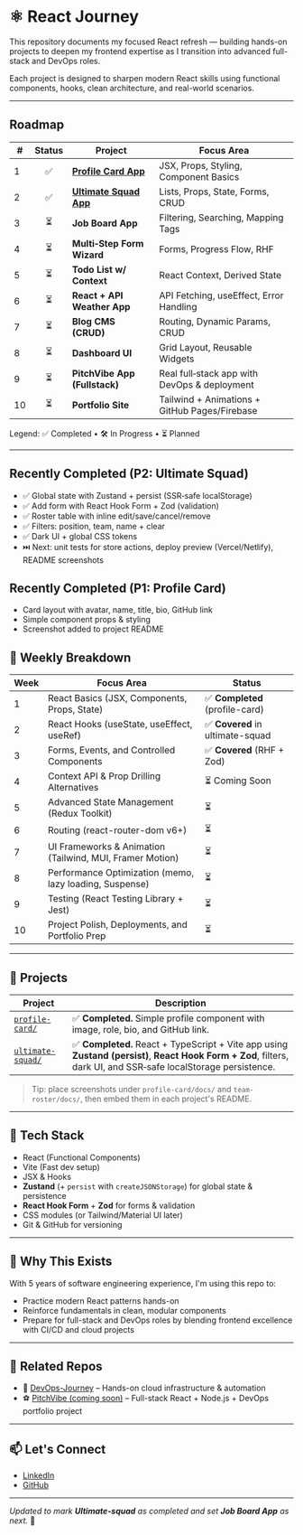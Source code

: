 # ⚛️ React Journey

This repository documents my focused React refresh — building hands-on projects to deepen my frontend expertise as I transition into advanced full-stack and DevOps roles.

Each project is designed to sharpen modern React skills using functional components, hooks, clean architecture, and real-world scenarios.

---

## Roadmap

| #   | Status | Project                                     | Focus Area                                    |
| --- | :----: | ------------------------------------------- | --------------------------------------------- |
| 1   |   ✅   | **[Profile Card App](./profile-card/)**     | JSX, Props, Styling, Component Basics         |
| 2   |   ✅   | **[Ultimate Squad App](./ultimate-squad/)** | Lists, Props, State, Forms, CRUD              |
| 3   |   ⏳   | **Job Board App**                           | Filtering, Searching, Mapping Tags            |
| 4   |   ⏳   | **Multi‑Step Form Wizard**                  | Forms, Progress Flow, RHF                     |
| 5   |   ⏳   | **Todo List w/ Context**                    | React Context, Derived State                  |
| 6   |   ⏳   | **React + API Weather App**                 | API Fetching, useEffect, Error Handling       |
| 7   |   ⏳   | **Blog CMS (CRUD)**                         | Routing, Dynamic Params, CRUD                 |
| 8   |   ⏳   | **Dashboard UI**                            | Grid Layout, Reusable Widgets                 |
| 9   |   ⏳   | **PitchVibe App (Fullstack)**               | Real full‑stack app with DevOps & deployment  |
| 10  |   ⏳   | **Portfolio Site**                          | Tailwind + Animations + GitHub Pages/Firebase |

Legend: ✅ Completed • 🛠️ In Progress • ⏳ Planned

---

## Recently Completed (P2: Ultimate Squad)

- ✅ Global state with Zustand + persist (SSR‑safe localStorage)
- ✅ Add form with React Hook Form + Zod (validation)
- ✅ Roster table with inline edit/save/cancel/remove
- ✅ Filters: position, team, name + clear
- ✅ Dark UI + global CSS tokens
- ⏭️ Next: unit tests for store actions, deploy preview (Vercel/Netlify), README screenshots

## Recently Completed (P1: Profile Card)

- Card layout with avatar, name, title, bio, GitHub link
- Simple component props & styling
- Screenshot added to project README

## 📅 Weekly Breakdown

| Week | Focus Area                                               | Status                           |
| ---- | -------------------------------------------------------- | -------------------------------- |
| 1    | React Basics (JSX, Components, Props, State)             | ✅ **Completed** (profile-card)  |
| 2    | React Hooks (useState, useEffect, useRef)                | ✅ **Covered** in ultimate-squad |
| 3    | Forms, Events, and Controlled Components                 | ✅ **Covered** (RHF + Zod)       |
| 4    | Context API & Prop Drilling Alternatives                 | ⏳ Coming Soon                   |
| 5    | Advanced State Management (Redux Toolkit)                | ⏳                               |
| 6    | Routing (react-router-dom v6+)                           | ⏳                               |
| 7    | UI Frameworks & Animation (Tailwind, MUI, Framer Motion) | ⏳                               |
| 8    | Performance Optimization (memo, lazy loading, Suspense)  | ⏳                               |
| 9    | Testing (React Testing Library + Jest)                   | ⏳                               |
| 10   | Project Polish, Deployments, and Portfolio Prep          | ⏳                               |

---

## 🧩 Projects

| Project                                | Description                                                                                                                                                      |
| -------------------------------------- | ---------------------------------------------------------------------------------------------------------------------------------------------------------------- |
| [`profile-card/`](./profile-card/)     | ✅ **Completed.** Simple profile component with image, role, bio, and GitHub link.                                                                               |
| [`ultimate-squad/`](./ultimate-squad/) | ✅ **Completed.** React + TypeScript + Vite app using **Zustand (persist)**, **React Hook Form + Zod**, filters, dark UI, and SSR‑safe localStorage persistence. |

> Tip: place screenshots under `profile-card/docs/` and `team-roster/docs/`, then embed them in each project's README.

---

## 🧰 Tech Stack

- React (Functional Components)
- Vite (Fast dev setup)
- JSX & Hooks
- **Zustand** (+ `persist` with `createJSONStorage`) for global state & persistence
- **React Hook Form** + **Zod** for forms & validation
- CSS modules (or Tailwind/Material UI later)
- Git & GitHub for versioning

---

## 💼 Why This Exists

With 5 years of software engineering experience, I'm using this repo to:

- Practice modern React patterns hands-on
- Reinforce fundamentals in clean, modular components
- Prepare for full-stack and DevOps roles by blending frontend excellence with CI/CD and cloud projects

---

## 🔗 Related Repos

- 🔧 [DevOps-Journey](https://github.com/gerardinhoo/DevOps-Journey) – Hands-on cloud infrastructure & automation
- ⚽ [PitchVibe (coming soon)](#) – Full-stack React + Node.js + DevOps portfolio project

---

## 📫 Let's Connect

- [LinkedIn](https://linkedin.com/in/gerardinhoo)
- [GitHub](https://github.com/gerardinhoo)

---

_Updated to mark **Ultimate-squad** as completed and set **Job Board App** as next._ 🚀
